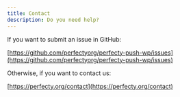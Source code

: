 ```yaml
---
title: Contact
description: Do you need help?
---
```


If you want to submit an issue in GitHub:

[https://github.com/perfectyorg/perfecty-push-wp/issues](https://github.com/perfectyorg/perfecty-push-wp/issues)

Otherwise, if you want to contact us: 

[https://perfecty.org/contact](https://perfecty.org/contact)
